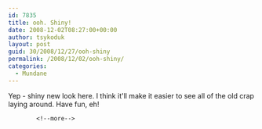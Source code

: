 ```yaml
---
id: 7835
title: ooh. Shiny!
date: 2008-12-02T08:27:00+00:00
author: tsykoduk
layout: post
guid: 30/2008/12/27/ooh-shiny
permalink: /2008/12/02/ooh-shiny/
categories:
  - Mundane
---
```

Yep - shiny new look here. I think it'll make it easier to see all of the old crap laying around. Have fun, eh!

            <!--more-->